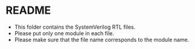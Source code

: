 # README
- This folder contains the SystemVerilog RTL files.
- Please put only one module in each file.
- Please make sure that the file name corresponds to the module name.